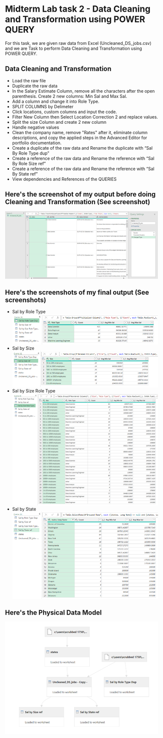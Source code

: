 # Midterm Lab task 2 - Data Cleaning and Transformation using POWER QUERY
For this task, we are given raw data from Excel (Uncleaned_DS_jobs.csv) and we are Task to perform Data Cleaning and Transformation using POWER QUERY.
## Data Cleaning and Transformation
- Load the raw file
- Duplicate the raw data
- In the Salary Estimate Column, remove all the characters after the open parenthesis. Create 2 new columns: Min Sal and Max Sal.
- Add a column and change it into Role Type.
- SPLIT COLUMNS by Delimeter
- Click locations, custom columns and input the code.
- Filter New Column then Select Location Correction 2 and replace values.
- Split the size Column and create 2 new column
- Handle negative values
- Clean the company name, remove "Rates" after it, eliminate column descriptions, and copy the applied steps in the Advanced Editor for portfolio documentation.
- Create a duplicate of the raw data and Rename the duplicate with “Sal By Role Type dup”
- Create a reference of the raw data and Rename the reference with “Sal By Role Size ref”
- Create a reference of the raw data and Rename the reference with “Sal By State ref”
- View dependencies and References of the QUERIES
## Here's the screenshot of my output before doing Cleaning and Transformation (See screenshot)
![Sample Output](images/BEFORE.png)
## Here's the screenshots of my final output (See screenshots)
- Sal by Role Type
![Sample Output](images/Roletype.png)
- Sal by Size
![Sample Output](images/SIZE.png)
- Sal by Size Role Type
![Sample Output](images/SizeRT.png)
- Sal by State
![Sample Output](images/STATE.png)
## Here's the Physical Data Model
![Sample Output](images/QueryDependencies.png)
